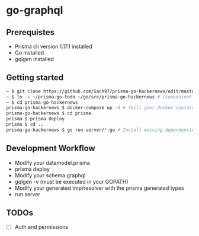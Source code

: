 # go-graphql

## Prerequistes
- Prisma cli version 1.17.1 installed
- Go installed
- gqlgen installed

## Getting started

```sh
~ $ git clone https://github.com/Sach97/prisma-go-hackernews/edit/master/README.md 
~ $ ln -s ~/prisma-go-todo ~/go/src/prisma-go-hackernews # (convenient but not required see https://codebasecamp.com/2017/04/25/Project-Structure-Go.1/ for an explanation of symlinks )
~ $ cd prisma-go-hackernews
prisma-go-hackernews $ docker-compose up -d # (kill your docker container running with you have errors)
prisma-go-hackernews $ cd prisma
prisma $ prisma deploy
prisma $ cd ..
prisma-go-hackernews $ go run server/*.go # Install missing dependencies then rerun this command
```

## Development Workflow

- Modify your datamodel.prisma
- prisma deploy
- Modify your schema.graphql
- gqlgen -v (must be executed in your GOPATH)
- Modify your generated tmp/resolver with the prisma generated types
- run server

## TODOs
- [ ] Auth and permissions
